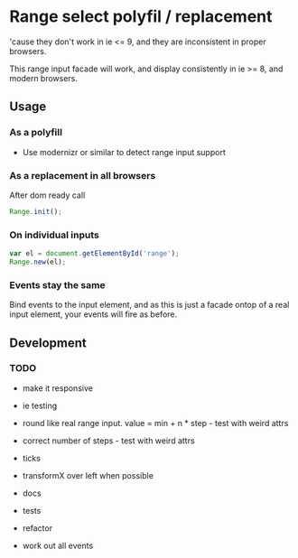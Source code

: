 # Range select polyfil / replacement

'cause they don't work in ie <= 9, and they are inconsistent in proper browsers.

This range input facade will work, and display consistently in ie >= 8,
and modern browsers.

## Usage

### As a polyfill

* Use modernizr or similar to detect range input support

### As a replacement in all browsers

After dom ready call

```javascript
Range.init();
```

### On individual inputs

```javascript
var el = document.getElementById('range');
Range.new(el);
```

### Events stay the same
Bind events to the input element, and as this is just a facade ontop of a real
input element, your events will fire as before.

## Development

### TODO

* make it responsive
* ie testing
* round like real range input. value = min + n * step - test with weird attrs
* correct number of steps - test with weird attrs

* ticks
* transformX over left when possible
* docs
* tests
* refactor
* work out all events

